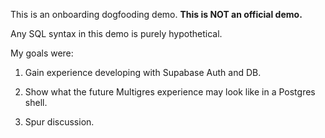 This is an onboarding dogfooding demo. **This is NOT an official demo.**

Any SQL syntax in this demo is purely hypothetical.

My goals were:

1. Gain experience developing with Supabase Auth and DB.

2. Show what the future Multigres experience may look like in a Postgres shell.

3. Spur discussion.
